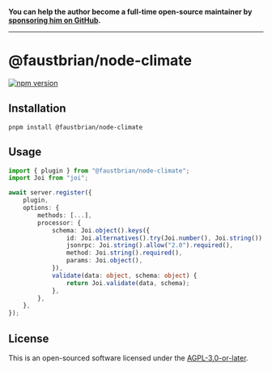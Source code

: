 **You can help the author become a full-time open-source maintainer by [sponsoring him on GitHub](https://github.com/sponsors/faustbrian).**

---

# @faustbrian/node-climate

[![npm version](https://badgen.net/npm/v/@faustbrian/node-climate)](https://npm.im/@faustbrian/node-climate)

## Installation

```
pnpm install @faustbrian/node-climate
```

## Usage

```ts
import { plugin } from "@faustbrian/node-climate";
import Joi from "joi";

await server.register({
	plugin,
	options: {
		methods: [...],
		processor: {
			schema: Joi.object().keys({
				id: Joi.alternatives().try(Joi.number(), Joi.string()).required(),
				jsonrpc: Joi.string().allow("2.0").required(),
				method: Joi.string().required(),
				params: Joi.object(),
			}),
			validate(data: object, schema: object) {
				return Joi.validate(data, schema);
			},
		},
	},
});
```

## License

This is an open-sourced software licensed under the [AGPL-3.0-or-later](LICENSE).
